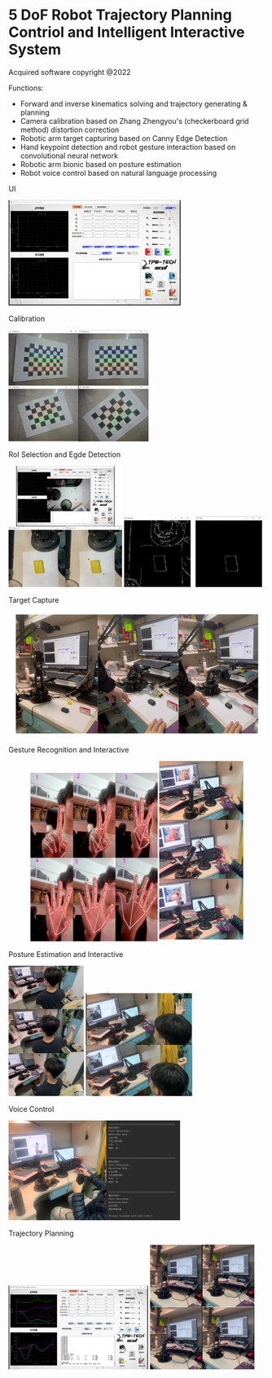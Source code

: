 # 5 DoF Robot Trajectory Planning Contriol and Intelligent Interactive System



Acquired software copyright @2022



Functions:

- Forward and inverse kinematics solving and trajectory generating & planning
- Camera calibration based on Zhang Zhengyou's (checkerboard grid method) distortion correction
- Robotic arm target capturing based on Canny Edge Detection
- Hand keypoint detection and robot gesture interaction based on convolutional neural network
- Robotic arm bionic based on posture estimation
- Robot voice control based on natural language processing



UI

<img src="figure/UI.png" alt="UI" style="zoom: 33%;" />



Calibration

<img src="figure/calibration.png" alt="calibration" style="zoom: 33%;" />



RoI Selection and Egde Detection

<img src="figure/RoI.png" alt="RoI" style="zoom: 33%;" />

<img src="figure/detection.png" alt="detection" style="zoom: 33%;" />



Target Capture

<img src="figure/capture.png" alt="capture" style="zoom: 67%;" />



Gesture Recognition and Interactive

<center class='half'>
    <img src="figure/gesture.png" alt="gesture" style="zoom:50%;" width="500"/>
    <img src="figure/gesture_interactive.png" alt="gesture_interactive" style="zoom: 33%;" width="500"/>
</center>



Posture Estimation and Interactive

<img src="figure/posture.png" alt="posture" style="zoom: 25%;" />

<img src="figure/posture2.png" alt="posture2" style="zoom: 25%;" />



Voice Control

<img src="figure/voice.png" alt="voice" style="zoom:48%;" />



Trajectory Planning

<img src="figure/trajectory.png" alt="trajectory" style="zoom: 50%;" />

<img src="figure/plan.png" alt="planning" style="zoom: 25%;" />